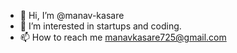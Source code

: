 - 👋 Hi, I’m @manav-kasare
- 👀 I’m interested in startups and coding.
- 📫 How to reach me manavkasare725@gmail.com

<!---
manav-kasare/manav-kasare is a ✨ special ✨ repository because its `README.md` (this file) appears on your GitHub profile.
You can click the Preview link to take a look at your changes.
--->
